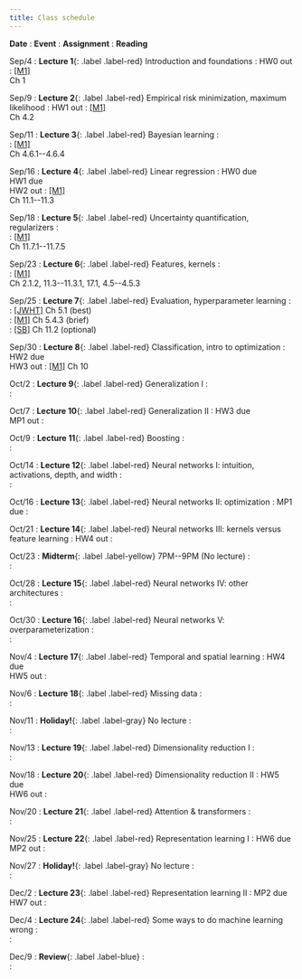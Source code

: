 ```yaml
---
title: Class schedule
---
```


<!-- useful examples:

Sep/29
: **Student Holiday!**{: .label .label-gray} No problem session/ No lecture

Sep/4
: **Lecture 1**{: .label .label-red} [Foundations of machine learning](/main/Lectures/#lecture-1)
    : [HW0](/main/homeworks/#homework-0) out
        : [[M1]](/info/books/#primary-textbooks) <br> Ch1

Sep/25
: **Lecture 7**{: .label .label-red} Evaluating estimators, consistency
    : <br>
        : [[JWHT]](/info/books/#primary-textbooks) 5.1 (best) <br> 
        : [[M1]](/info/books/#primary-textbooks) 5.4.3 (brief) <br> 
		: [[SB]](/info/books/#primary-textbooks) 11.2 (optional) <br> 


Oct/30
: **Lecture 16**{: .label .label-red} Temporal and spatial data
    : HW4 due  <br> HW5 out
        : [[M1]](/info/books/#primary-textbooks) <br> Ch 17 - 17.2

Oct/18
: **Review sessions**{: .label .label-blue}

Oct/24
: **Midterm**{: .label .label-yellow} 7PM--9PM  (No lecture)

Oct/25
: **No problem session**{: .label .label-gray}

Dec/10
: **Review**{: .label .label-blue} -->


**Date**
: **Event**
    : **Assignment**
        : **Reading**

Sep/4
: **Lecture 1**{: .label .label-red} Introduction and foundations
    : HW0 out
        : [[M1]](/info/books/#primary-textbooks) <br> Ch 1

Sep/9
: **Lecture 2**{: .label .label-red} Empirical risk minimization, maximum likelihood
    : HW1 out
        : [[M1]](/info/books/#primary-textbooks) <br> Ch 4.2

Sep/11
: **Lecture 3**{: .label .label-red} Bayesian learning
    : <br>
        : [[M1]](/info/books/#primary-textbooks) <br> Ch 4.6.1--4.6.4

Sep/16
: **Lecture 4**{: .label .label-red} Linear regression
    : HW0 due <br> HW1 due <br> HW2 out
        : [[M1]](/info/books/#primary-textbooks) <br> Ch 11.1--11.3

Sep/18
: **Lecture 5**{: .label .label-red} Uncertainty quantification, regularizers
    : <br>
        : [[M1]](/info/books/#primary-textbooks) <br> Ch 11.7.1--11.7.5

Sep/23
: **Lecture 6**{: .label .label-red} Features, kernels
    : <br>
        : [[M1]](/info/books/#primary-textbooks) <br> Ch 2.1.2, 11.3--11.3.1, 17.1, 4.5--4.5.3

Sep/25
: **Lecture 7**{: .label .label-red} Evaluation, hyperparameter learning
    : <br>
        : [[JWHT]](/info/books/#primary-textbooks) Ch 5.1 (best) <br> 
        : [[M1]](/info/books/#primary-textbooks) Ch 5.4.3 (brief) <br> 
		: [[SB]](/info/books/#primary-textbooks) Ch 11.2 (optional) <br> 
    
Sep/30
: **Lecture 8**{: .label .label-red} Classification, intro to optimization
    : HW2 due <br> HW3 out
        : [[M1]](/info/books/#primary-textbooks) Ch 10 <br>

Oct/2
: **Lecture 9**{: .label .label-red} Generalization I
    : <br>
        : <br>

Oct/7
: **Lecture 10**{: .label .label-red} Generalization II
    : HW3 due <br> MP1 out
        : <br>

Oct/9
: **Lecture 11**{: .label .label-red} Boosting 
    : <br>
        : <br>

Oct/14
: **Lecture 12**{: .label .label-red} Neural networks I: intuition, activations, depth, and width
    : <br>
        : <br>

Oct/16
: **Lecture 13**{: .label .label-red} Neural networks II: optimization 
    : MP1 due
        : <br>

Oct/21
: **Lecture 14**{: .label .label-red} Neural networks III: kernels versus feature learning
    : HW4 out
        : <br>

Oct/23
: **Midterm**{: .label .label-yellow} 7PM--9PM  (No lecture)
    : <br>
        : <br>

Oct/28
: **Lecture 15**{: .label .label-red} Neural networks IV: other architectures
    : <br>
        : <br>

Oct/30
: **Lecture 16**{: .label .label-red} Neural networks V: overparameterization
    : <br>
        : <br>

Nov/4
: **Lecture 17**{: .label .label-red} Temporal and spatial learning
    : HW4 due <br> HW5 out
        : <br>

Nov/6
: **Lecture 18**{: .label .label-red} Missing data
    : <br>
        : <br>

Nov/11
: **Holiday!**{: .label .label-gray} No lecture
    : <br>
        : <br>

Nov/13
: **Lecture 19**{: .label .label-red} Dimensionality reduction I
    : <br>
        : <br>

Nov/18
: **Lecture 20**{: .label .label-red} Dimensionality reduction II
    : HW5 due <br> HW6 out
        : <br>

Nov/20
: **Lecture 21**{: .label .label-red} Attention & transformers
    : <br>
        : <br>

Nov/25
: **Lecture 22**{: .label .label-red} Representation learning I
    : HW6 due <br> MP2 out
        : <br>

Nov/27
: **Holiday!**{: .label .label-gray} No lecture
    : <br>
        : <br>
    
Dec/2
: **Lecture 23**{: .label .label-red} Representation learning II
    : MP2 due <br> HW7 out
        : <br>

Dec/4
: **Lecture 24**{: .label .label-red} Some ways to do machine learning wrong
    : <br>
        : <br>

Dec/9
: **Review**{: .label .label-blue}
    : <br>
        : <br>